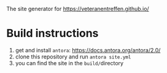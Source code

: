The site generator for https://veteranentreffen.github.io/

# Build instructions

1. get and install `antora`: https://docs.antora.org/antora/2.0/
1. clone this repository and run `antora site.yml`
1. you can find the site in the `build/`directory

